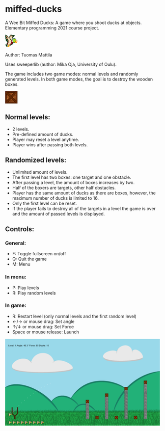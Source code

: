 # miffed-ducks
A Wee Bit Miffed Ducks: A game where you shoot ducks at objects.
Elementary programming 2021 course project.

![Alt text](sprites/duck.png "Duck")

Author: Tuomas Mattila

Uses sweeperlib (author: Mika Oja, University of Oulu).

The game includes two game modes: normal levels and randomly generated
levels. In both game modes, the goal is to destroy the wooden boxes.

![Alt text](sprites/target.png "Target")

## Normal levels:
- 2 levels.
- Pre-defined amount of ducks.
- Player may reset a level anytime.
- Player wins after passing both levels.

## Randomized levels:
- Unlimited amount of levels.
- The first level has two boxes: one target and one obstacle.
- After passing a level, the amount of boxes increases by two.
- Half of the boxers are targets, other half obstacles.
- Player has the same amount of ducks as there are boxes, however, the
  maximum number of ducks is limited to 16.
- Only the first level can be reset.
- If the player fails to destroy all of the targets in a level the game
  is over and the amount of passed levels is displayed.

## Controls:
### General:
- F: Toggle fullscreen on/off
- Q: Quit the game
- M: Menu
### In menu:
- P: Play levels
- R: Play random levels
### In game:
- R: Restart level (only normal levels and the first random level)
- ←/→ or mouse drag: Set angle
- ↑/↓ or mouse drag: Set Force
- Space or mouse release: Launch

![Alt text](screenshot.png "Screenshot")
